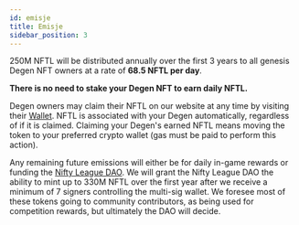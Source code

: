 ```yaml
---
id: emisje
title: Emisje
sidebar_position: 3
---
```


250M NFTL will be distributed annually over the first 3 years to all genesis Degen NFT owners at a rate of **68.5 NFTL per day**.

**There is no need to stake your Degen NFT to earn daily NFTL.**

Degen owners may claim their NFTL on our website at any time by visiting their [Wallet](https://nifty-league.com/wallet). NFTL is associated with your Degen automatically, regardless of if it is claimed. Claiming your Degen's earned NFTL means moving the token to your preferred crypto wallet (gas must be paid to perform this action).

Any remaining future emissions will either be for daily in-game rewards or funding the [Nifty League DAO](https://docs.niftyleague.com/overview/nifty-dao/overview). We will grant the Nifty League DAO the ability to mint up to 330M NFTL over the first year after we receive a minimum of 7 signers controlling the multi-sig wallet. We foresee most of these tokens going to community contributors, as being used for competition rewards, but ultimately the DAO will decide.
